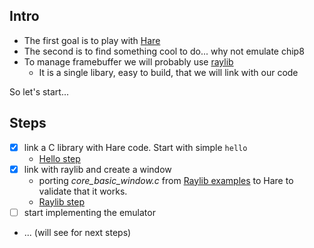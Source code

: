 ## Intro

- The first goal is to play with [Hare](https://harelang.org/)
- The second is to find something cool to do... why not emulate chip8
- To manage framebuffer we will probably use [raylib](https://www.raylib.com/)
  - It is a single libary, easy to build, that we will link with our code

So let's start...

## Steps

- [x] link a C library with Hare code. Start with simple `hello`
  - [Hello step](https://github.com/gthvn1/hare_playground/tree/master/hello)
- [x] link with raylib and create a window
  - porting *core_basic_window.c* from [Raylib examples](https://www.raylib.com/examples.html) to Hare to validate that it works.
  - [Raylib step](https://github.com/gthvn1/hare_playground/tree/master/raylib)
- [ ] start implementing the emulator
- ... (will see for next steps)
